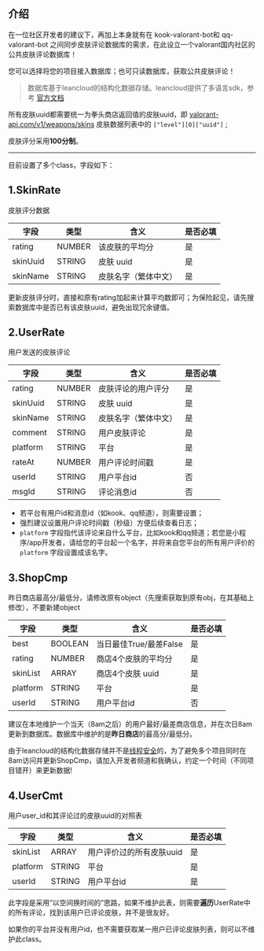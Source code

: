 ## 介绍

在一位社区开发者的建议下，再加上本身就有在 kook-valorant-bot和 qq-valorant-bot 之间同步皮肤评论数据库的需求，在此设立一个valorant国内社区的公共皮肤评论数据库！

您可以选择将您的项目接入数据库；也可只读数据库，获取公共皮肤评论！

>数据库基于leancloud的结构化数据存储。leancloud提供了多语言sdk，参考 [官方文档](https://docs.leancloud.cn/sdk/storage/overview/)

所有皮肤uuid都需要统一为拳头商店返回值的皮肤uuid，即 [valorant-api.com/v1/weapons/skins](https://valorant-api.com/v1/weapons/skins) 皮肤数据列表中的 `["level"][0]["uuid"]` ;

皮肤评分采用**100分制**。

----

目前设置了多个class，字段如下：

## 1.SkinRate

皮肤评分数据

| 字段 | 类型 | 含义 | 是否必填 | 
| --- | --- | --- | ------- |
| rating | NUMBER | 该皮肤的平均分 |  是 |
| skinUuid | STRING | 皮肤 uuid |   是 | 
| skinName | STRING | 皮肤名字（繁体中文） |  是 |

更新皮肤评分时，直接和原有rating加起来计算平均数即可；为保险起见，请先搜索数据库中是否已有该皮肤uuid，避免出现冗余键值。

## 2.UserRate

用户发送的皮肤评论

| 字段 | 类型 | 含义 | 是否必填 | 
| --- | --- | --- | ------- | 
| rating | NUMBER | 皮肤评论的用户评分 | 是 | 
| skinUuid | STRING | 皮肤 uuid | 是 |
| skinName | STRING | 皮肤名字（繁体中文） | 是 | 
| comment | STRING | 用户皮肤评论 | 是 | 
| platform | STRING | 平台 | 是  |
| rateAt | NUMBER | 用户评论时间戳  | 是 |
| userId | STRING | 用户平台id | 否 |
| msgId | STRING | 评论消息id | 否  |

* 若平台有用户id和消息id（如kook、qq频道），则需要设置；
* 强烈建议设置用户评论时间戳（秒级）方便后续查看日志；
* `platform` 字段指代该评论来自什么平台，比如kook和qq频道；若您是小程序/app开发者，请给您的平台起一个名字，并将来自您平台的所有用户评价的`platform` 字段设置成该名字。

## 3.ShopCmp

昨日商店最高分/最低分，请修改原有object（先搜索获取到原有obj，在其基础上修改），不要新建object

| 字段 | 类型 | 含义 | 是否必填 | 
| --- | --- | --- | ------- | 
| best | BOOLEAN | 当日最佳True/最差False | 是 | 
| rating | NUMBER | 商店4个皮肤的平均分 | 是 | 
| skinList | ARRAY | 商店4个皮肤 uuid | 是 |
| platform | STRING | 平台 | 是  |
| userId | STRING | 用户平台id | 否 |

建议在本地维护一个当天（8am之后）的用户最好/最差商店信息，并在次日8am更新到数据库。数据库中维护的是**昨日商店**的最高分/最低分。

由于leancloud的结构化数据存储并不是[线程安全](https://docs.leancloud.cn/sdk/storage/guide/python/#%E7%BA%BF%E7%A8%8B%E5%AE%89%E5%85%A8)的，为了避免多个项目同时在8am访问并更新ShopCmp，请加入开发者频道和我确认，约定一个时间（不同项目错开）来更新数据!

## 4.UserCmt

用户user_id和其评论过的皮肤uuid的对照表

| 字段 | 类型 | 含义 | 是否必填 | 
| --- | --- | --- | ------- | 
| skinList | ARRAY | 用户评价过的所有皮肤uuid | 是 |
| platform | STRING | 平台 | 是  |
| userId | STRING | 用户平台id | 是 |

此字段是采用“以空间换时间的”思路，如果不维护此表，则需要**遍历**UserRate中的所有评论，找到该用户已评论皮肤，并不是很友好。

如果你的平台并没有用户id，也不需要获取某一用户已评论皮肤列表，则可以不维护此class。